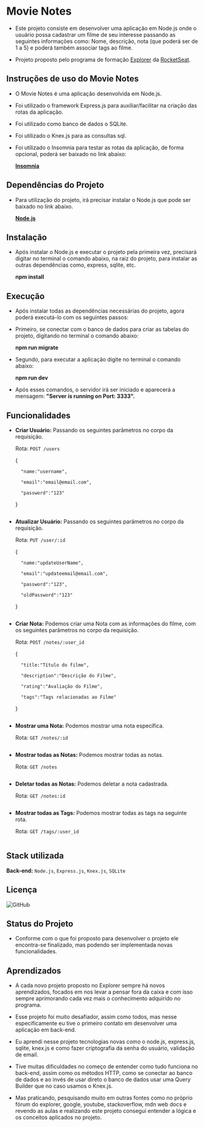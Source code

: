 
# Movie Notes

- Este projeto consiste em desenvolver uma aplicação em Node.js onde o usuário possa cadastrar um filme de seu interesse passando as seguintes informações como: Nome, descrição, nota (que poderá ser de 1 a 5) e poderá também associar tags ao filme.

- Projeto proposto pelo programa de formação [Explorer](https://www.rocketseat.com.br/explorer) da [RocketSeat](https://www.rocketseat.com.br/).


## Instruções de uso do Movie Notes

- O Movie Notes é uma aplicação desenvolvida em Node.js.
- Foi utilizado o framework Express.js para auxiliar/facilitar na criação das rotas da aplicação.
- Foi utilizado como banco de dados o SQLite.
- Foi utilizado o Knex.js para as consultas sql.
- Foi utilizado o Insomnia para testar as rotas da aplicação, de forma opcional, poderá ser baixado no link abaixo:
    
    **[Insomnia](https://insomnia.rest/download)**
 
    
## Dependências do Projeto
- Para utilização do projeto, irá precisar instalar o Node.js que pode ser baixado no link abaixo.

    **[Node.js](https://nodejs.org/en)**

## Instalação
- Após instalar o Node.js e executar o projeto pela primeira vez, precisará digitar no terminal o comando abaixo, na raiz do projeto, para instalar as outras dependências como, express, sqlite, etc.

    **npm install**  


## Execução
- Após instalar todas as dependências necessárias do projeto, agora poderá executá-lo com os seguintes passos:

- Primeiro, se conectar com o banco de dados para criar as tabelas do projeto, digitando no terminal o comando abaixo:
    
    **npm run migrate**

- Segundo, para executar a aplicação digite no terminal o comando abaixo: 
    
    **npm run dev**

- Após esses comandos, o servidor irá ser iniciado e aparecerá a mensagem: **"Server is running on Port: 3333".**       
## Funcionalidades

- **Criar Usuário:** Passando os seguintes parâmetros no corpo da requisição.

    Rota: `POST /users`

    {

        "name:"username",

        "email":"email@email.com",

        "password":"123"

    }
    
    <img src=""/>

- **Atualizar Usuário:** Passando os seguintes parâmetros no corpo da requisição.

    Rota: `PUT /user/:id`

    {
        
        "name:"updateUserName",

        "email":"updateemail@email.com",

        "password":"123",

        "oldPassword":"123"

    }
    
    <img src=""/>

- **Criar Nota:** Podemos criar uma Nota com as informações do filme, com os seguintes parâmetros no corpo da requisição.

    Rota: `POST /notes/:user_id`

    {

        "title:"Título do filme",

        "description":"Descrição do Filme",

        "rating":"Avaliação do Filme",
        
        "tags":"Tags relacionadas ao Filme"

    }
    
    <img src=""/>

- **Mostrar uma Nota:** Podemos mostrar uma nota específica.
    
    Rota: `GET /notes/:id`
    
    <img src=""/>

- **Mostrar todas as Notas:** Podemos mostrar todas as notas.
    
    Rota: `GET /notes`
    
    <img src=""/>

- **Deletar todas as Notas:** Podemos deletar a nota cadastrada.
    
    Rota: `GET /notes:id`
    
    <img src=""/>

- **Mostrar todas as Tags:** Podemos mostrar todas as tags na seguinte rota.
    
    Rota: `GET /tags/:user_id`
    
    <img src=""/>


## Stack utilizada

**Back-end:** `Node.js`, `Express.js`, `Knex.js`, `SQLite`


## Licença
![GitHub](https://img.shields.io/github/license/wiltonmartinsdev/Movie-Notes)

## Status do Projeto
- Conforme com o que foi proposto para desenvolver o projeto ele encontra-se finalizado, mas podendo ser implementada novas funcionalidades.
## Aprendizados

- A cada novo projeto proposto no Explorer sempre há novos aprendizados, focados em nos levar a pensar fora da caixa e com isso sempre aprimorando cada vez mais o conhecimento adquirido no programa.

- Esse projeto foi muito desafiador, assim como todos, mas nesse especificamente eu tive o primeiro contato em desenvolver uma aplicação em back-end.

- Eu aprendi nesse projeto tecnologias novas como o node.js, express.js, sqlite, knex.js e como fazer criptografia da senha do usuário, validação de email.

- Tive muitas dificuldades no começo de entender como tudo funciona no back-end, assim como os métodos HTTP, como se conectar ao banco de dados e ao invés de usar direto o banco de dados usar uma Query Builder que no caso usamos o Knex.js.

- Mas praticando, pesquisando muito em outras fontes como no próprio fórum do explorer, google, youtube, stackoverflow, mdn web docs e revendo as aulas e realizando este projeto consegui entender a lógica e os conceitos aplicados no projeto.



